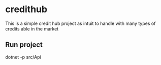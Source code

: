 # credithub
This is a simple credit hub project as intuit to handle with many types of credits able in the market

## Run project
dotnet -p src/Api

